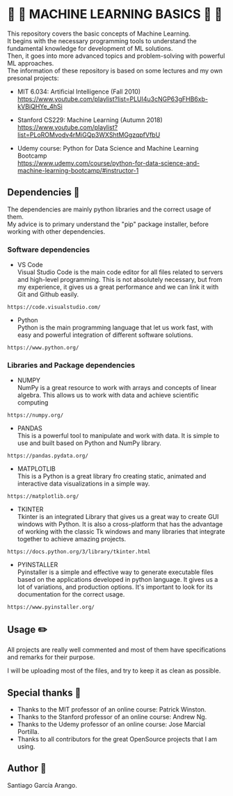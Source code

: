 # :baby: :robot: MACHINE LEARNING BASICS :robot: :baby:
This repository covers the basic concepts of Machine Learning. <br />
It begins with the necessary programming tools to understand the fundamental knowledge for development of ML solutions. <br />
Then, it goes into more advanced topics and problem-solving with powerful ML approaches. <br />
The information of these repository is based on some lectures and my own presonal projects: <br />

* MIT 6.034: Artificial Intelligence (Fall 2010) <br />
https://www.youtube.com/playlist?list=PLUl4u3cNGP63gFHB6xb-kVBiQHYe_4hSi

* Stanford CS229: Machine Learning (Autumn 2018) <br />
https://www.youtube.com/playlist?list=PLoROMvodv4rMiGQp3WXShtMGgzqpfVfbU

* Udemy course: Python for Data Science and Machine Learning Bootcamp <br />
https://www.udemy.com/course/python-for-data-science-and-machine-learning-bootcamp/#instructor-1

## Dependencies :vertical_traffic_light:
The dependencies are mainly python libraries and the correct usage of them. <br />
My advice is to primary understand the "pip" package installer, before working with other dependencies.


### Software dependencies
* VS Code <br />
Visual Studio Code is the main code editor for all files related to servers and high-level programming. This is not absolutely necessary, but from my experience, it gives us a great performance and we can link it with Git and Github easily.
```
https://code.visualstudio.com/
```

* Python <br />
Python is the main programming language that let us work fast, with easy and powerful integration of different software solutions.
```
https://www.python.org/
```


### Libraries and Package dependencies

* NUMPY <br />
NumPy is a great resource to work with arrays and concepts of linear algebra. This allows us to work with data and achieve scientific computing
```
https://numpy.org/
```

* PANDAS <br />
This is a powerful tool to manipulate and work with data. It is simple to use and built based on Python and NumPy library.
```
https://pandas.pydata.org/
```

* MATPLOTLIB <br />
This is a Python is a great library fro creating static, animated and interactive data visualizations in a simple way.
```
https://matplotlib.org/
```

* TKINTER <br />
Tkinter is an integrated Library that gives us a great way to create GUI windows with Python. It is also a cross-platform that has the 
advantage of working with the classic Tk windows and many libraries that integrate together to achieve amazing projects.
```
https://docs.python.org/3/library/tkinter.html
```

* PYINSTALLER <br />
Pyinstaller is a simple and effective way to generate executable files based on the applications developed in python language.
It gives us a lot of variations, and production options. It's important to look for its documentation for the correct usage.
```
https://www.pyinstaller.org/
```


## Usage :pencil2:
All projects are really well commented and most of them have specifications and remarks for their purpose.

I will be uploading most of the files, and try to keep it as clean as possible.


## Special thanks :gift:
* Thanks to the MIT professor of an online course: Patrick Winston.
* Thanks to the Stanford professor of an online course: Andrew Ng.
* Thanks to the Udemy professor of an online course: Jose Marcial Portilla.
* Thanks to all contributors for the great OpenSource projects that I am using. 


## Author :musical_keyboard:
Santiago García Arango.